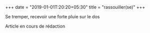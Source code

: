 +++
date = "2019-01-01T:20:20+05:30"
title = "rassouiller(se)"
+++

Se tremper, recevoir une forte pluie sur le dos
<!--more-->
Article en cours de rédaction

>
